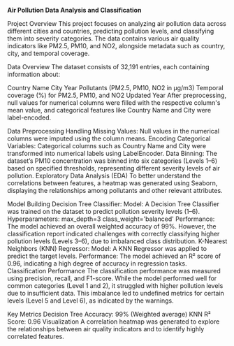 **Air Pollution Data Analysis and Classification**

Project Overview
This project focuses on analyzing air pollution data across different cities and countries, predicting pollution levels, and classifying them into severity categories. The data contains various air quality indicators like PM2.5, PM10, and NO2, alongside metadata such as country, city, and temporal coverage.

Data Overview
The dataset consists of 32,191 entries, each containing information about:

Country Name
City
Year
Pollutants (PM2.5, PM10, NO2 in μg/m3)
Temporal coverage (%) for PM2.5, PM10, and NO2
Updated Year
After preprocessing, null values for numerical columns were filled with the respective column's mean value, and categorical features like Country Name and City were label-encoded.

Data Preprocessing
Handling Missing Values: Null values in the numerical columns were imputed using the column means.
Encoding Categorical Variables: Categorical columns such as Country Name and City were transformed into numerical labels using LabelEncoder.
Data Binning: The dataset’s PM10 concentration was binned into six categories (Levels 1–6) based on specified thresholds, representing different severity levels of air pollution.
Exploratory Data Analysis (EDA)
To better understand the correlations between features, a heatmap was generated using Seaborn, displaying the relationships among pollutants and other relevant attributes.

Model Building
Decision Tree Classifier:
Model: A Decision Tree Classifier was trained on the dataset to predict pollution severity levels (1–6).
Hyperparameters:
max_depth=3
class_weight='balanced'
Performance: The model achieved an overall weighted accuracy of 99%. However, the classification report indicated challenges with correctly classifying higher pollution levels (Levels 3–6), due to imbalanced class distribution.
K-Nearest Neighbors (KNN) Regressor:
Model: A KNN Regressor was applied to predict the target levels.
Performance: The model achieved an R² score of 0.96, indicating a high degree of accuracy in regression tasks.
Classification Performance
The classification performance was measured using precision, recall, and F1-score. While the model performed well for common categories (Level 1 and 2), it struggled with higher pollution levels due to insufficient data. This imbalance led to undefined metrics for certain levels (Level 5 and Level 6), as indicated by the warnings.

Key Metrics
Decision Tree Accuracy: 99% (Weighted average)
KNN R² Score: 0.96
Visualization
A correlation heatmap was generated to explore the relationships between air quality indicators and to identify highly correlated features.
